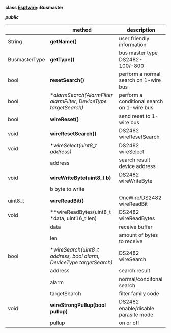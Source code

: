 **class [Esp1wire](./Esp1wire.md)::Busmaster**

***public***

| | method | description |
| --- | --- | --- |
| String | **getName()** | user friendly information |
| BusmasterType | **getType()** | bus master type DS2482-100/-800 |
| bool | **resetSearch()** | perform a normal search on 1-wire bus |
| bool | **alarmSearch(AlarmFilter *alarmFilter, DeviceType targetSearch)** | perform a conditional search on 1-wire bus |
| bool | **wireReset()** | send reset to 1-wire bus |
| void | **wireResetSearch()** | DS2482 wireResetSearch |
| void | **wireSelect(uint8_t *address)** | DS2482 wireSelect |
| | address | search result device address |
| void | **wireWriteByte(uint8_t b)** | DS2482 wireWriteByte |
| | b byte to write |
| uint8_t | **wireReadBit()** | OneWire/DS2482 wireReadBit |
| void | **wireReadBytes(uint8_t *data, uint16_t len) | DS2482 wireReadBytes |
| | data | receive buffer |
| | len | amount of bytes to receive |
| bool | **wireSearch(uint8_t *address, bool alarm, DeviceType targetSearch)** | DS2482 wireSearch |
| | address | search result |
| | alarm | normal/conditonal search |
| | targetSearch | filter family code |
| void | **wireStrongPullup(bool pullup)** | DS2482 enable/disable parasite mode |
| | pullup | on or off |

